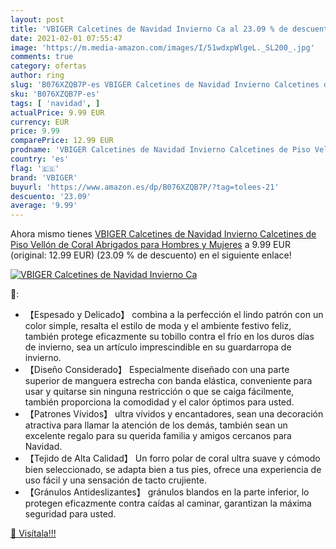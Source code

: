 ```yaml
---
layout: post
title: 'VBIGER Calcetines de Navidad Invierno Ca al 23.09 % de descuento'
date: 2021-02-01 07:55:47
image: 'https://m.media-amazon.com/images/I/51wdxpWlgeL._SL200_.jpg'
comments: true
category: ofertas
author: ring
slug: 'B076XZQB7P-es VBIGER Calcetines de Navidad Invierno Calcetines de Piso...'
sku: 'B076XZQB7P-es'
tags: [ 'navidad', ]
actualPrice: 9.99 EUR
currency: EUR
price: 9.99
comparePrice: 12.99 EUR
prodname: 'VBIGER Calcetines de Navidad Invierno Calcetines de Piso Vellón de Coral Abrigados para Hombres y Mujeres'
country: 'es'
flag: '🇪🇸'
brand: 'VBIGER'
buyurl: 'https://www.amazon.es/dp/B076XZQB7P/?tag=tolees-21'
descuento: '23.09'
average: '9.99'
---
```


Ahora mismo tienes [VBIGER Calcetines de Navidad Invierno Calcetines de Piso Vellón de Coral Abrigados para Hombres y Mujeres](https://www.amazon.es/dp/B076XZQB7P/?tag=tolees-21) a 9.99 EUR (original: 12.99 EUR) (23.09 %  de descuento) en el siguiente enlace!

[![VBIGER Calcetines de Navidad Invierno Ca](https://m.media-amazon.com/images/I/51wdxpWlgeL._SL200_.jpg)](https://www.amazon.es/dp/B076XZQB7P/?tag=tolees-21)

🔎:

- 【Espesado y Delicado】 combina a la perfección el lindo patrón con un color simple, resalta el estilo de moda y el ambiente festivo feliz, también protege eficazmente su tobillo contra el frío en los duros días de invierno, sea un artículo imprescindible en su guardarropa de invierno.
- 【Diseño Considerado】 Especialmente diseñado con una parte superior de manguera estrecha con banda elástica, conveniente para usar y quitarse sin ninguna restricción o que se caiga fácilmente, también proporciona la comodidad y el calor óptimos para usted.
- 【Patrones Vívidos】 ultra vívidos y encantadores, sean una decoración atractiva para llamar la atención de los demás, también sean un excelente regalo para su querida familia y amigos cercanos para Navidad.
- 【Tejido de Alta Calidad】 Un forro polar de coral ultra suave y cómodo bien seleccionado, se adapta bien a tus pies, ofrece una experiencia de uso fácil y una sensación de tacto crujiente.
- 【Gránulos Antideslizantes】 gránulos blandos en la parte inferior, lo protegen eficazmente contra caídas al caminar, garantizan la máxima seguridad para usted.

[🛒 Visítala!!!](https://www.amazon.es/dp/B076XZQB7P/?tag=tolees-21)
